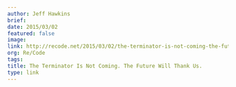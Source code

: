 ```yaml
---
author: Jeff Hawkins
brief:
date: 2015/03/02
featured: false
image:
link: http://recode.net/2015/03/02/the-terminator-is-not-coming-the-future-will-thank-us/
org: Re/Code
tags:
title: The Terminator Is Not Coming. The Future Will Thank Us.
type: link
---
```

